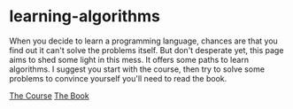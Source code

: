 # learning-algorithms

When you decide to learn a programming language, chances are that you find out it can't solve the problems itself. But don't desperate yet, this page aims to shed some light in this mess. It offers some paths to learn algorithms. I suggest you start with the course, then try to solve some problems to convince yourself you'll need to read the book.

[The Course](./the-course.md)
[The Book](./the-book.md)